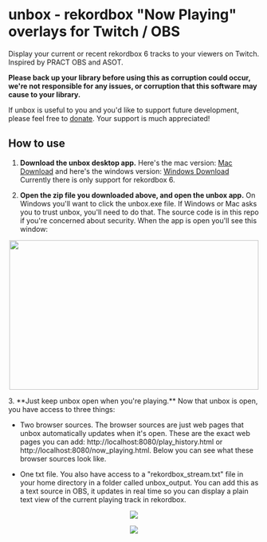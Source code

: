 # unbox - rekordbox "Now Playing" overlays for Twitch / OBS

Display your current or recent rekordbox 6 tracks to your viewers on Twitch. Inspired by PRACT OBS and ASOT.

**Please back up your library before using this as corruption could occur, we're not responsible for any issues, or corruption that this software may cause to your library.**

If unbox is useful to you and you'd like to support future development, please feel free to [donate](https://paypal.me/erikrichardlarson?locale.x=en_US). Your support is much appreciated! 

## How to use
1. **Download the unbox desktop app.** Here's the mac version: [Mac Download](https://github.com/erikrichardlarson/unbox/releases/download/3.0/mac_unbox.zip) and here's the windows version: [Windows Download](https://github.com/erikrichardlarson/unbox/releases/download/3.0/windows_unbox.zip) Currently there is only support for rekordbox 6. 

2. **Open the zip file you downloaded above, and open the unbox app.** On Windows you'll want to click the unbox.exe file. If Windows or Mac asks you to trust unbox, you'll need to do that. The source code is in this repo if you're concerned about security. When the app is open you'll see this window:  
<p align="center">
<img src="https://media.discordapp.net/attachments/790269915444805656/790269992322727937/Screen_Shot_2020-12-20_at_9.24.16_AM.png" data-canonical-src="https://media.discordapp.net/attachments/790269915444805656/790269992322727937/Screen_Shot_2020-12-20_at_9.24.16_AM.png" width="500" height="300" />
</p>
3. **Just keep unbox open when you're playing.** Now that unbox is open, you have access to three things:  

*  Two browser sources. The browser sources are just web pages that unbox automatically updates when it's open. These are the exact web pages you can add: http://localhost:8080/play_history.html or http://localhost:8080/now_playing.html. Below you can see what these browser sources look like.
 
*  One txt file. You also have access to a "rekordbox_stream.txt" file in your home directory in a folder called unbox_output. You can add this as a text source in OBS, it updates in real time so you can display a plain text view of the current playing track in rekordbox. 

<p align="center">
 <img src="https://cdn.discordapp.com/attachments/780172543771410452/783904760880562176/Screen_Shot_2020-12-02_at_7.56.55_PM.png" />
</p>
<p align="center">
 <img src="https://cdn.discordapp.com/attachments/780172543771410452/783841115802959902/unknown.png" />
</p>
